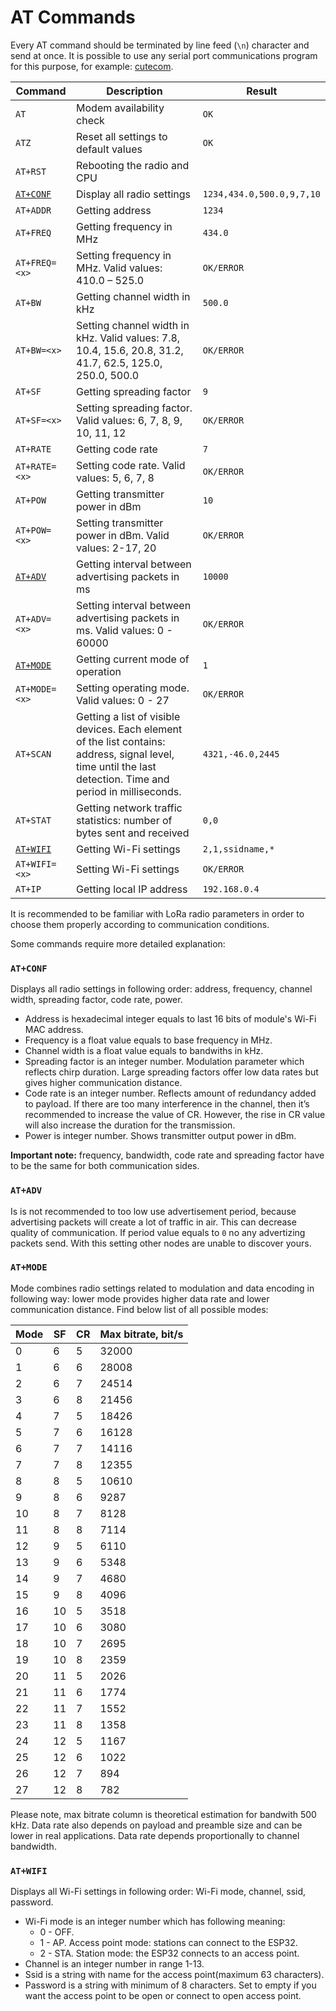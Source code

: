 # AT Commands
Every AT command should be terminated by line feed (`\n`)  character and send at once. It is possible to use any serial port communications program for this purpose, for example: [cutecom](https://help.ubuntu.com/community/Cutecom). 

| Command | Description | Result |
|---|---|---|
| `AT` | Modem availability check | `OK` |
| `ATZ` | Reset all settings to default values | `OK` |
| `AT+RST` | Rebooting the radio and CPU |  |
| [`AT+CONF`](#atconf) | Display all radio settings | `1234,434.0,500.0,9,7,10` |
| `AT+ADDR` | Getting address | `1234` |
| `AT+FREQ` | Getting frequency in MHz | `434.0` |
| `AT+FREQ=<x>` | Setting frequency in MHz. Valid values: 410.0 – 525.0 | `OK/ERROR` |
| `AT+BW` | Getting channel width in kHz | `500.0` |
| `AT+BW=<x>` | Setting channel width in kHz. Valid values: 7.8, 10.4, 15.6, 20.8, 31.2, 41.7, 62.5, 125.0, 250.0, 500.0 | `OK/ERROR` |
| `AT+SF` | Getting spreading factor | `9` |
| `AT+SF=<x>` | Setting spreading factor. Valid values: 6, 7, 8, 9, 10, 11, 12 | `OK/ERROR` |
| `AT+RATE` | Getting code rate | `7` |
| `AT+RATE=<x>` | Setting code rate. Valid values: 5, 6, 7, 8 | `OK/ERROR` |
| `AT+POW` | Getting transmitter power in dBm | `10` |
| `AT+POW=<x>` | Setting transmitter power in dBm. Valid values: 2-17, 20 | `OK/ERROR` |
| [`AT+ADV`](#atadv) | Getting interval between advertising packets in ms | `10000` |
| `AT+ADV=<x>` | Setting interval between advertising packets in ms. Valid values: 0 - 60000 | `OK/ERROR` |
| [`AT+MODE`](#atmode) | Getting current mode of operation | `1` |
| `AT+MODE=<x>` | Setting operating mode. Valid values: 0 - 27 | `OK/ERROR` |
| `AT+SCAN` | Getting a list of visible devices. Each element of the list contains: address, signal level, time until the last detection. Time and period in milliseconds. | `4321,-46.0,2445` |
| `AT+STAT` | Getting network traffic statistics: number of bytes sent and received | `0,0` |
| [`AT+WIFI`](#atwifi) | Getting Wi-Fi settings | `2,1,ssidname,*` |
| `AT+WIFI=<x>` | Setting Wi-Fi settings | `OK/ERROR` |
| `AT+IP` | Getting local IP address | `192.168.0.4`|

It is recommended to be familiar with LoRa radio parameters in order to choose them properly according to communication conditions. 

Some commands require more detailed explanation: 

### `AT+CONF`

Displays all radio settings in following order: address, frequency, channel width, spreading factor, code rate, power. 
- Address is hexadecimal integer equals to last 16 bits of module's Wi-Fi MAC address. 
- Frequency is a float value equals to base frequency in MHz. 
- Channel width is a float value equals to bandwiths in kHz.
- Spreading factor is an integer number. Modulation parameter which reflects chirp duration. Large spreading factors offer low data rates but gives higher communication distance.
- Code rate is an integer number. Reflects amount of redundancy added to payload. If there are too many interference in the channel, then it’s recommended to increase the value of CR. However, the rise in CR value will also increase the duration for the transmission.
- Power is integer number. Shows transmitter output power in dBm.

**Important note:** frequency, bandwidth, code rate and spreading factor have to be the same for both communication sides.

### `AT+ADV`

Is is not recommended to too low use advertisement period, because advertising packets will create a lot of traffic in air. This can decrease quality of communication. If period value equals to `0` no any advertizing packets send. With this setting other nodes are unable to discover yours.

### `AT+MODE`

Mode combines radio settings related to modulation and data encoding in following way: lower mode provides higher data rate and lower communication distance. Find below list of all possible modes:

| Mode | SF | CR | Max bitrate, bit/s |
|---|---|---|---|
| 0 | 6 | 5 | 32000 |
| 1 | 6 | 6 | 28008 |
| 2 | 6 | 7 | 24514 |
| 3 | 6 | 8 | 21456 |
| 4 | 7 | 5 | 18426 |
| 5 | 7 | 6 | 16128 |
| 6 | 7 | 7 | 14116 |
| 7 | 7 | 8 | 12355 |
| 8 | 8 | 5 | 10610 |
| 9 | 8 | 6 | 9287 |
| 10 | 8 | 7 | 8128 |
| 11 | 8 | 8 | 7114 |
| 12 | 9 | 5 | 6110 |
| 13 | 9 | 6 | 5348 |
| 14 | 9 | 7 | 4680 |
| 15 | 9 | 8 | 4096 |
| 16 | 10 | 5 | 3518 |
| 17 | 10 | 6 | 3080 |
| 18 | 10 | 7 | 2695 |
| 19 | 10 | 8 | 2359 |
| 20 | 11 | 5 | 2026 |
| 21 | 11 | 6 | 1774 |
| 22 | 11 | 7 | 1552 |
| 23 | 11 | 8 | 1358 |
| 24 | 12 | 5 | 1167 |
| 25 | 12 | 6 | 1022 |
| 26 | 12 | 7 | 894 |
| 27 | 12 | 8 | 782 |

Please note, max bitrate column is theoretical estimation for bandwith 500 kHz. Data rate also depends on payload and preamble size and can be lower in real applications. Data rate depends proportionally to channel bandwidth.

### `AT+WIFI`

Displays all Wi-Fi settings in following order: Wi-Fi mode, channel, ssid, password.

- Wi-Fi mode is an integer number which has following meaning:
    - 0 - OFF.
    - 1 - AP. Access point mode: stations can connect to the ESP32.
    - 2 - STA. Station mode: the ESP32 connects to an access point.
- Channel is an integer number in range 1-13.
- Ssid is a string with name for the access point(maximum 63 characters).
- Password is a string with minimum of 8 characters. Set to empty if you want the access point to be open or connect to open access point. 